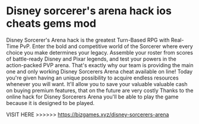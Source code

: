 # Disney sorcerer's arena hack ios cheats gems mod

Disney Sorcerer's Arena hack is the greatest Turn-Based RPG with Real-Time PvP. Enter the bold and competitive world of the Sorcerer where every choice you make determines your legacy. Assemble your roster from scores of battle-ready Disney and Pixar legends, and test your powers in the action-packed PVP arena. That's exactly why our team is providing the main one and only working Disney Sorcerers Arena cheat available on line! Today you're given having an unique possibility to acquire endless resources whenever you will want. It'll allow you to save your valuable valuable cash on buying premium features, that on the future are very costly Thanks to the online hack for Disney Sorcerers Arena you'll be able to play the game because it is designed to be played.


VISIT HERE >>>>>> https://bizgames.xyz/disney-sorcerers-arena
